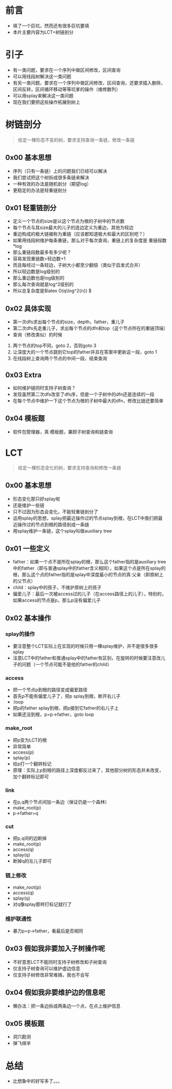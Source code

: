 # 前言 #
- 填了一个巨坑，然而还有很多巨坑要填
- 本片主要内容为LCT+树链剖分

# 引子 #
- 有一类问题，要求在一个序列中做区间修改，区间查询
- 可以用线段树解决这一类问题
- 有另一类问题，要求在一个序列中做区间修改，区间查询，还要求插入删除，区间反转，区间循环移动等等坑爹的操作（维修数列）
- 可以用splay来解决这一类问题
- 现在我们要把这些操作拓展到树上

# 树链剖分 #
> 给定一棵形态不变的树，要求支持查询一条链，修改一条链
## 0x00 基本思想 ##
- 序列（只有一条链）上的问题我们已经可以解决
- 我们尝试把这个树拆成很多条链来解决
- 一种有效的办法是随机剖分（期望log）
- 更稳定的办法是轻重链剖分

## 0x01 轻重链剖分 ##
- 定义一个节点的size是以这个节点为根的子树中的节点数
- 每个节点与其size最大的儿子的连边定义为重边，其他为轻边
- 重边构成的极大链被称为重链（应该都知道极大和最大的区别吧？）
- 如果用线段树维护每条重链，那么对于每次查询，重链上的复杂度是 重链段数*log
- 那么重链段数最多有多少呢？
- 容易发现重链数=轻边数+1
- 而且每经过一条轻边，子树大小都至少翻倍（类似于启发式合并）
- 所以轻边数是log级别的
- 那么重边数也是log级别的
- 那么每次查询就是log^2级别的
- 所以总复杂度是$latex O(q\log^2{n}) $

## 0x02 具体实现 ##
- 第一次dfs求出每个节点的size，depth，father，重儿子
- 第二次dfs先走重儿子，求出每个节点的dfn和top（这个节点所在的重链顶端）
- 查询（修改类似）的时候
> 

1. 两个节点的top不同，goto 2，否则goto 3
2. 让深度大的一个节点跳到它top的father并且在答案中更新这一段，goto 1
3. 在线段树上查询两个节点的中间一段，结束查询

## 0x03 Extra ##
- 如何维护链同时支持子树查询？
- 发现虽然第二次dfs改变了dfs序，但是一个子树中的dfn还是连续的一段
- 在每个节点中维护一下这个节点为根的子树中最大的dfn，修改比链还要简单

## 0x04 模板题 ##
- 软件包管理器，真·模板题，兼顾子树查询和链查询
# LCT #
> 给定一棵形态变化的树，要求支持查询和修改一条链

## 0x00 基本思想 ##
- 形态变化那只好splay啦
- 还是维护一些链
- 只不过因为形态会变化，不能轻重链剖分了
- 运用splay的思想，splay把最近操作过的节点splay到根，在LCT中我们把最近操作过的节点到根的路径剖成一条链
- 用splay维护一条链，这个splay叫做auxiliary tree

## 0x01 一些定义 ##
- father：如果一个点不是所在splay的根，那么这个father指的是auxiliary tree中的father（即与普通splay中的father含义相同），如果这个点是所在splay的根，那么这个点的father指的是splay中深度最小的节点的真·父亲（即原树上的父节点）
- child：splay中的孩子，不维护原树上的孩子
- 偏爱儿子：最后一次被access过的儿子（在access路径上的儿子），特别的，如果access的节点是p，那么p没有偏爱儿子
## 0x02 基本操作 ##
### splay的操作 ###
- 要注意整个LCT实际上在实现的时候只用一棵splay维护，并不是很多很多splay
- 注意LCT中的father和普通splay中的father有区别，在旋转的时候要注意改儿子的问题（一个节点可能不是他的father的child）
### access ###
- 把一个节点p到根的路径变成偏爱路径
- 首先p不能有偏爱儿子了，把p splay到根，断开右儿子
- :loop
- 把p的father splay到根，把p接到它father的右儿子上
- 如果还没到根，p=p->father，goto loop
### make_root ###
- 把p变为LCT的根
- 异常简单
- access(p)
- splay(p)
- 给p打一个翻转标记
- 原理：实际上p到根的路径上深度都反过来了，其他部分树的形态并未改变，加个翻转标记即可
### link ###
- 在p,q两个节点间加一条边（保证仍是一个森林）
- make_root(p)
- p->father=q
### cut ###
- 把p,q间的边断掉
- make_root(p)
- access(q)
- splay(q)
- 断掉q的左儿子即可
### 链上修改 ###
- make_root(p)
- access(q)
- splay(q)
- 对q像splay那样打标记就行了
### 维护联通性 ###
- 暴力p=p->father，看最后是否相同

## 0x03 假如我非要加入子树操作呢 ##
- 不好意思LCT不能同时支持子树修改和子树查询
- 仅支持子树查询可以维护虚边信息
- 仅支持子树修改非常难搞，我也不会写

## 0x04 假如我非要维护边的信息呢 ##
- 懒办法：把一条边拆成两条边一个点，在点上维护信息

## 0x05 模板题 ##
- 洞穴勘测
- 弹飞绵羊

# 总结 #
- 比想象中的好写多了。。。